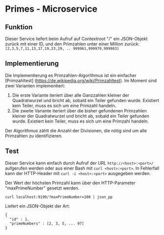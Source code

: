 # Primes - Microservice

## Funktion

Dieser Service liefert beim Aufruf auf Contextroot "/" ein JSON-Objekt zurück 
mit einer ID, und den Primzahlen unter einer Million zurück: 
`[2,3,5,7,11,13,17,19,23,29, .. 999961,999979,999983]`

## Implementierung

Die Implementierung es Primzahlen-Algorithmus ist ein einfacher 
[Primzahltest] (https://de.wikipedia.org/wiki/Primzahltest). Im Moment sind 
zwei Varianten implementiert:

1. Die erste Variante iteriert über alle Ganzzahlen kleiner der Quadratwurzel
   und bricht ab, sobald ein Teiler gefunden wurde. Existiert kein Teiler, muss
   es sich um eine Primzahl handeln.
2. Die zweite Variante iteriert über die bisher gefundenen Primzahlen kleiner
   der Quadratwurzel und bricht ab, sobald ein Teiler gefunden wurde. Existiert 
   kein Teiler, muss es sich um eine Primzahl handeln.

Der Algorithmus zählt die Anzahl der Divisionen, die nötig sind um alle 
Primzahlen zu identifizieren.

## Test

Dieser Service kann einfach durch Aufruf der URL `http://<host>:<port>/`
aufgerufen werden oder aus einer Bash mit `curl <host>:<port>`. In Fehlerfall 
kann der HTTP-Header mit `curl -i <host>:<port>` ausgegeben werden.

Der Wert der höchsten Primzahl kann über den HTTP-Parameter "maxPrimeNumber" 
gesetzt werden.

````
curl localhost:9190/?maxPrimeNumber=100 | json_pp
````

Liefert ein JSON-Objekt der Art:

````
{
  "id" : 1,
  "primeNumbers" : [2, 3, 5, ... 97]
}
````
